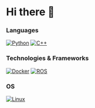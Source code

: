 # Hi there 👋


### Languages 
[![Python](https://img.shields.io/badge/python-yellow?style=for-the-badge&logo=python)]()
[![C++](https://img.shields.io/badge/c++-blue?style=for-the-badge&logo=cplusplus)]()

### Technologies & Frameworks
[![Docker](https://img.shields.io/badge/docker-blue?style=for-the-badge&logo=docker)]()
[![ROS](https://img.shields.io/badge/ROS-black?style=for-the-badge&logo=ros)]()

### OS
[![Linux](https://img.shields.io/badge/linux-grey?style=for-the-badge&logo=Linux)]()


<!--
**eehantiming/eehantiming** is a ✨ _special_ ✨ repository because its `README.md` (this file) appears on your GitHub profile.

Here are some ideas to get you started:

- 🔭 I’m currently working on ...
- 🌱 I’m currently learning ...
- 👯 I’m looking to collaborate on ...
- 🤔 I’m looking for help with ...
- 💬 Ask me about ...
- 📫 How to reach me: ...
- 😄 Pronouns: ...
- ⚡ Fun fact: ...
-->
